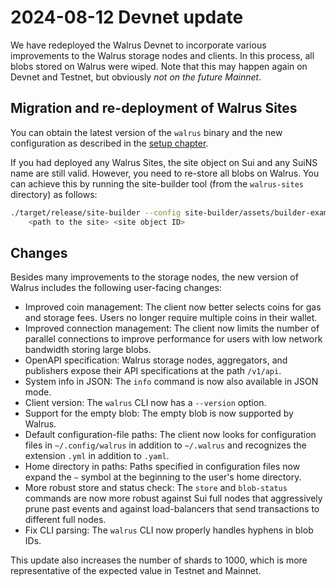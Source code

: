 # 2024-08-12 Devnet update

We have redeployed the Walrus Devnet to incorporate various improvements to the Walrus storage nodes
and clients. In this process, all blobs stored on Walrus were wiped. Note that this may happen again
on Devnet and Testnet, but obviously *not on the future Mainnet*.

## Migration and re-deployment of Walrus Sites

You can obtain the latest version of the `walrus` binary and the new configuration as described in
the [setup chapter](../usage/setup.md).

If you had deployed any Walrus Sites, the site object on Sui and any SuiNS name are still valid.
However, you need to re-store all blobs on Walrus. You can achieve this by running the site-builder
tool (from the `walrus-sites` directory) as follows:

```sh
./target/release/site-builder --config site-builder/assets/builder-example.yaml update --force \
    <path to the site> <site object ID>
```

## Changes

Besides many improvements to the storage nodes, the new version of Walrus includes the following
user-facing changes:

- Improved coin management: The client now better selects coins for gas and storage fees. Users no
  longer require multiple coins in their wallet.
- Improved connection management: The client now limits the number of parallel connections to
  improve performance for users with low network bandwidth storing large blobs.
- OpenAPI specification: Walrus storage nodes, aggregators, and publishers expose their API
  specifications at the path `/v1/api`.
- System info in JSON: The `info` command is now also available in JSON mode.
- Client version: The `walrus` CLI now has a `--version` option.
- Support for the empty blob: The empty blob is now supported by Walrus.
- Default configuration-file paths: The client now looks for configuration files in
  `~/.config/walrus` in addition to `~/.walrus` and recognizes the extension `.yml` in addition to
  `.yaml`.
- Home directory in paths: Paths specified in configuration files now expand the `~` symbol at the
  beginning to the user's home directory.
- More robust store and status check: The `store` and `blob-status` commands are now more robust
  against Sui full nodes that aggressively prune past events and against load-balancers that send
  transactions to different full nodes.
- Fix CLI parsing: The `walrus` CLI now properly handles hyphens in blob IDs.

This update also increases the number of shards to 1000, which is more representative of the
expected value in Testnet and Mainnet.
